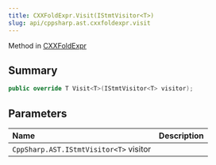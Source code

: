 ```yaml
---
title: CXXFoldExpr.Visit(IStmtVisitor<T>)
slug: api/cppsharp.ast.cxxfoldexpr.visit
---
```

Method in [CXXFoldExpr](/api/cppsharp/ast/cxxfoldexpr)

## Summary



```csharp
public override T Visit<T>(IStmtVisitor<T> visitor);
```

## Parameters

|Name|Description|
|:---|:---|
|`CppSharp.AST.IStmtVisitor<T>` visitor||

